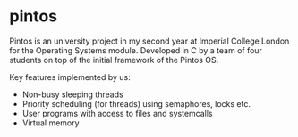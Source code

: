 # pintos

Pintos is an university project in my second year at Imperial College London for the Operating Systems module. 
Developed in C by a team of four students on top of the initial framework of the Pintos OS.

Key features implemented by us:
  - Non-busy sleeping threads
  - Priority scheduling (for threads) using semaphores, locks etc.
  - User programs with access to files and systemcalls
  - Virtual memory 
